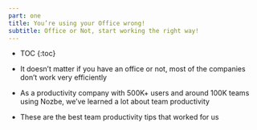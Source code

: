 ```yaml
---
part: one
title: You’re using your Office wrong!
subtitle: Office or Not, start working the right way!
---
```


* TOC
{:toc}

- It doesn’t matter if you have an office or not, most of the companies don’t work very efficiently

- As a productivity company with 500K+ users and around 100K teams using Nozbe, we’ve learned a lot about team productivity

- These are the best team productivity tips that worked for us
